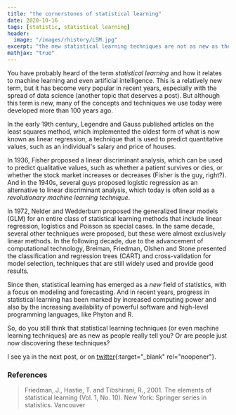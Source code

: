 ```yaml
---
title: "the cornerstones of statistical learning"
date: 2020-10-16
tags: [statistic, statistical learning]
header:
  image: "/images/rhistory/LSM.jpg"
excerpt: "the new statistical learning techniques are not as new as they told you"
mathjax: "true"
---
```

You have probably heard of the term _statistical learning_ and how it relates to machine learning and even artificial intelligence. This is a relatively new term, but it has become very popular in recent years, especially with the spread of data science (another topic that deserves a post). But although this term is new, many of the concepts and techniques we use today were developed more than 100 years ago.

In the early 19th century, Legendre and Gauss published articles on the least squares method, which implemented the oldest form of what is now known as linear regression, a technique that is used to predict quantitative values, such as an individual's salary and price of houses.

In 1936, Fisher proposed a linear discriminant analysis, which can be used to predict qualitative values, such as whether a patient survives or dies, or whether the stock market increases or decreases (Fisher is the guy, right?). And in the 1940s, several guys proposed logistic regression as an alternative to linear discriminant analysis, which today is often sold as a _revolutionary machine learning technique_.

In 1972, Nelder and Wedderburn proposed the generalized linear models (GLM) for an entire class of statistical learning methods that include linear regression, logistics and Poisson as special cases. In the same decade, several other techniques were proposed, but these were almost exclusively linear methods. In the following decade, due to the advancement of computational technology, Breiman, Friedman, Olshen and Stone presented the classification and regression trees (CART) and cross-validation for model selection, techniques that are still widely used and provide good results.

Since then, statistical learning has emerged as a _new_ field of statistics, with a focus on modeling and forecasting. And in recent years, progress in statistical learning has been marked by increased computing power and also by the increasing availability of powerful software and high-level programming languages, ​​like Phyton and R.

So, do you still think that statistical learning techniques (or even machine learning techniques) are as new as people really tell you? Or are people just now discovering these techniques?

I see ya in the next post, or on [twitter](http://twitter.com/scpatricio){:target="_blank" rel="noopener"}.

### References

> Friedman, J., Hastie, T. and Tibshirani, R., 2001. The elements of statistical learning (Vol. 1, No. 10). New York: Springer series in statistics.
Vancouver
